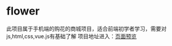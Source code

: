 # flower
此项目属于手机端的购花的商城项目，适合前端初学者学习，需要对js,html,css,vue.js有基础了解
项目地址进入：[页面预览](http://182.92.195.8/h5flower/index.html)
